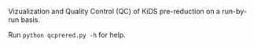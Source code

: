 Vizualization and Quality Control (QC) of KiDS pre-reduction on a run-by-run basis.

Run `python qcprered.py -h` for help.

